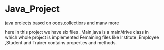 # Java_Project
java projects based on oops,collections and many more

here in this project we have six files .
Main.java is a main/drive class in which whole project is implemented
Remaining files like Institute ,Employee ,Student and Trainer contains properties and methods.
